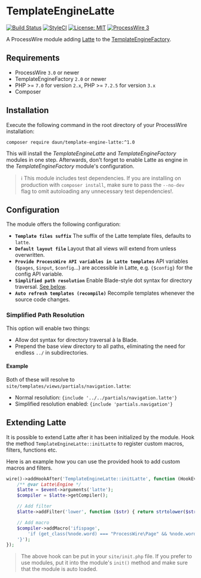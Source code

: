 # TemplateEngineLatte

[![Build Status](https://travis-ci.org/daun/TemplateEngineLatte.svg?branch=master)](https://travis-ci.org/daun/TemplateEngineLatte)
[![StyleCI](https://github.styleci.io/repos/308988747/shield?branch=master)](https://github.styleci.io/repos/308988747)
[![License: MIT](https://img.shields.io/badge/License-MIT-blue.svg)](https://opensource.org/licenses/MIT)
[![ProcessWire 3](https://img.shields.io/badge/ProcessWire-3.x-orange.svg)](https://github.com/processwire/processwire)

A ProcessWire module adding [Latte](https://latte.nette.org/) to the [TemplateEngineFactory](https://github.com/wanze/TemplateEngineFactory).

## Requirements

* ProcessWire `3.0` or newer
* TemplateEngineFactory `2.0` or newer
* PHP >= `7.0` for version `2.x`, PHP >= `7.2.5` for version `3.x`
* Composer

## Installation

Execute the following command in the root directory of your ProcessWire installation:

```
composer require daun/template-engine-latte:^1.0
```

This will install the _TemplateEngineLatte_ and _TemplateEngineFactory_ modules in one step. Afterwards, don't forget
to enable Latte as engine in the _TemplateEngineFactory_ module's configuration.

> ℹ️ This module includes test dependencies. If you are installing on production with `composer install`, make sure to
pass the `--no-dev` flag to omit autoloading any unnecessary test dependencies!.

## Configuration

The module offers the following configuration:

* **`Template files suffix`** The suffix of the Latte template files, defaults to `latte`.
* **`Default layout file`** Layout that all views will extend from unless overwritten.
* **`Provide ProcessWire API variables in Latte templates`** API variables (`$pages`, `$input`, `$config`...)
are accessible in Latte,
e.g. `{$config}` for the config API variable.
* **`Simplified path resolution`** Enable Blade-style dot syntax for directory traversal. [See below](#simplified-path-resolution).
* **`Auto refresh templates (recompile)`** Recompile templates whenever the source code changes.

### Simplified Path Resolution

This option will enable two things:

* Allow dot syntax for directory traversal à la Blade.
* Prepend the base view directory to all paths, eliminating the need for endless `../` in subdirectories.

#### Example

Both of these will resolve to `site/templates/views/partials/navigation.latte`:

* Normal resolution: `{include '../../partials/navigation.latte'}`
* Simplified resolution enabled: `{include 'partials.navigation'}`

## Extending Latte

It is possible to extend Latte after it has been initialized by the module. Hook the method `TemplateEngineLatte::initLatte`
to register custom macros, filters, functions etc.

Here is an example how you can use the provided hook to add custom macros and filters.

```php
wire()->addHookAfter('TemplateEngineLatte::initLatte', function (HookEvent $event) {
    /** @var Latte\Engine */
    $latte = $event->arguments('latte');
    $compiler = $latte->getCompiler();

    // Add filter
    $latte->addFilter('lower', function ($str) { return strtolower($str); });

    // Add macro
    $compiler->addMacro('ifispage',
        'if (get_class(%node.word) === "ProcessWire\Page" && %node.word->id) {',
    '}');
});
```

> The above hook can be put in your `site/init.php` file. If you prefer to use modules, put it into the module's `init()`
method and make sure that the module is auto loaded.
